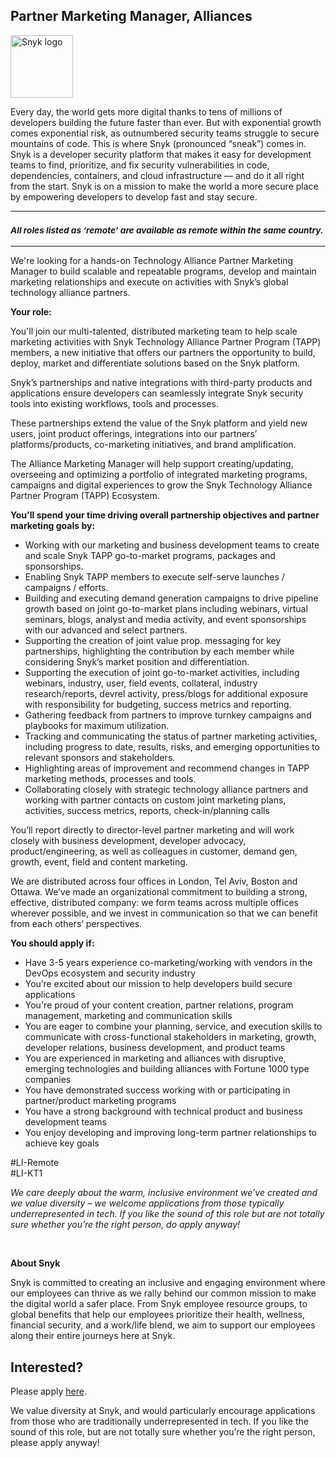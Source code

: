 Partner Marketing Manager, Alliances
---

<img src="https://res.cloudinary.com/snyk/image/upload/v1537345894/press-kit/brand/logo-black.png" width="100" alt="Snyk logo" />

<div class="content-intro"><p><span style="font-weight: 400;">Every day, the world gets more digital thanks to tens of millions of developers building the future faster than ever. But with exponential growth comes exponential risk, as outnumbered security teams struggle to secure mountains of code. This is where Snyk (pronounced “sneak”) comes in. Snyk is a developer security platform that makes it easy for development teams to find, prioritize, and fix security vulnerabilities in code, dependencies, containers, and cloud infrastructure — and do it all right from the start. Snyk is on a mission to make the world a more secure place by empowering developers to develop fast and stay secure.</span></p></div><hr>
<h3><em><strong><sub>All roles listed as ‘remote’ are available as remote within the same country.</sub></strong></em></h3>
<hr>
<p><span style="font-weight: 400;">We're looking for a hands-on Technology Alliance Partner Marketing Manager to build scalable and repeatable programs, develop and maintain marketing relationships and execute on activities with Snyk’s global technology alliance partners.&nbsp;</span></p>
<p><strong>Your role:</strong></p>
<p><span style="font-weight: 400;">You'll join our multi-talented, distributed marketing team to help scale marketing activities with Snyk Technology Alliance Partner Program (TAPP) members, a new initiative that offers our partners the opportunity to build, deploy, market and differentiate solutions based on the Snyk platform.&nbsp;</span></p>
<p><span style="font-weight: 400;">Snyk’s partnerships and native integrations with third-party products and applications ensure developers can seamlessly integrate Snyk security tools into existing workflows, tools and processes.</span></p>
<p><span style="font-weight: 400;">These partnerships extend the value of the Snyk platform and yield new users, joint product offerings, integrations into our partners’ platforms/products, co-marketing initiatives, and brand amplification.&nbsp;&nbsp;&nbsp;</span></p>
<p><span style="font-weight: 400;">The Alliance Marketing Manager will help support creating/updating, overseeing and optimizing a portfolio of integrated marketing programs, campaigns and digital experiences to grow the Snyk Technology Alliance Partner Program (TAPP) Ecosystem.</span></p>
<p><strong>You'll spend your time driving overall partnership objectives and partner marketing goals by:</strong></p>
<ul>
<li style="font-weight: 400;"><span style="font-weight: 400;">Working with our marketing and business development teams to create and scale Snyk TAPP go-to-market programs, packages and sponsorships.</span></li>
<li style="font-weight: 400;"><span style="font-weight: 400;">Enabling Snyk TAPP members to execute self-serve launches / campaigns / efforts.</span></li>
<li style="font-weight: 400;"><span style="font-weight: 400;">Building and executing demand generation campaigns to drive pipeline growth based on joint go-to-market plans including webinars, virtual seminars, blogs, analyst and media activity, and event sponsorships with our advanced and select partners.</span></li>
<li style="font-weight: 400;"><span style="font-weight: 400;">Supporting the creation of joint value prop. messaging for key partnerships, highlighting the contribution by each member while considering Snyk’s market position and differentiation.</span></li>
<li style="font-weight: 400;"><span style="font-weight: 400;">Supporting the execution of joint go-to-market activities, including webinars, industry, user, field events, collateral, industry research/reports, devrel activity, press/blogs for additional exposure with responsibility for budgeting, success metrics and reporting.&nbsp;</span></li>
<li style="font-weight: 400;"><span style="font-weight: 400;">Gathering feedback from partners to improve turnkey campaigns and playbooks for maximum utilization.</span></li>
<li style="font-weight: 400;"><span style="font-weight: 400;">Tracking and communicating the status of partner marketing activities, including progress to date, results, risks, and emerging opportunities to relevant sponsors and stakeholders.</span></li>
<li style="font-weight: 400;"><span style="font-weight: 400;">Highlighting areas of improvement and recommend changes in TAPP marketing methods, processes and tools.</span></li>
<li style="font-weight: 400;"><span style="font-weight: 400;">Collaborating closely with strategic technology alliance partners and working with partner contacts on custom joint marketing plans, activities, success metrics, reports, check-in/planning calls&nbsp;&nbsp;&nbsp;</span></li>
</ul>
<p><span style="font-weight: 400;">You’ll report directly to director-level partner marketing and will work closely with business development, developer advocacy, product/engineering, as well as colleagues in customer, demand gen, growth, event, field and content marketing.</span></p>
<p><span style="font-weight: 400;">We are distributed across four offices in London, Tel Aviv, Boston and Ottawa. We’ve made an organizational commitment to building a strong, effective, distributed company: we form teams across multiple offices wherever possible, and we invest in communication so that we can benefit from each others’ perspectives.&nbsp;</span></p>
<p><strong>You should apply if:</strong></p>
<ul>
<li style="font-weight: 400;"><span style="font-weight: 400;">Have 3-5 years experience co-marketing/working with vendors in the DevOps ecosystem and security industry&nbsp;</span></li>
<li style="font-weight: 400;"><span style="font-weight: 400;">You’re excited about our mission to help developers build secure applications&nbsp;&nbsp;</span></li>
<li style="font-weight: 400;"><span style="font-weight: 400;">You're proud of your content creation, partner relations, program management, marketing and communication skills</span></li>
<li style="font-weight: 400;"><span style="font-weight: 400;">You are eager to combine your planning, service, and execution skills to communicate with cross-functional stakeholders in marketing, growth, developer relations, business development, and product teams</span></li>
<li style="font-weight: 400;"><span style="font-weight: 400;">You are experienced in marketing and alliances with disruptive, emerging technologies and building alliances with Fortune 1000 type companies</span></li>
<li style="font-weight: 400;"><span style="font-weight: 400;">You have demonstrated success working with or participating in partner/product marketing programs&nbsp;</span></li>
<li style="font-weight: 400;"><span style="font-weight: 400;">You have a strong background with technical product and business development teams</span></li>
<li style="font-weight: 400;"><span style="font-weight: 400;">You enjoy developing and improving long-term partner relationships to achieve key goals</span></li>
</ul>
<p><span style="font-weight: 400;">#LI-Remote<br>#LI-KT1</span></p><div class="content-conclusion"><p><em data-stringify-type="italic">We care deeply about the warm, inclusive environment we’ve created and we value diversity – we welcome applications from those typically underrepresented in tech. If you like the sound of this role but are not totally sure whether you’re the right person, do apply anyway!</em></p>
<p>&nbsp;</p>
<p><strong>About Snyk</strong></p>
<p><strong><span style="font-weight: 400;">Snyk is committed to creating an inclusive and engaging environment where our employees can thrive as we rally behind our common mission to make the digital world a safer place. From Snyk employee resource groups, to global benefits that help our employees prioritize their health, wellness, financial security, and a work/life blend, we aim to support our employees along their entire journeys here at Snyk. </span></strong></p></div>

Interested?
---

Please apply [here](https://boards.greenhouse.io/snyk/jobs/6370000002#app).

We value diversity at Snyk, and would particularly encourage applications from those who are traditionally underrepresented in tech.
If you like the sound of this role, but are not totally sure whether you’re the right person, please apply anyway!
